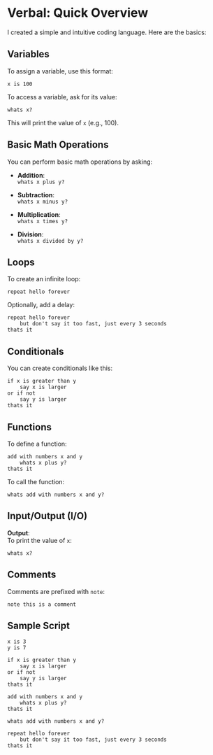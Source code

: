 # Verbal: Quick Overview

I created a simple and intuitive coding language. Here are the basics:

## Variables

To assign a variable, use this format:

```
x is 100
```

To access a variable, ask for its value:

```
whats x?
```

This will print the value of `x` (e.g., 100).

## Basic Math Operations

You can perform basic math operations by asking:

- **Addition**:  
  `whats x plus y?`
  
- **Subtraction**:  
  `whats x minus y?`
  
- **Multiplication**:  
  `whats x times y?`
  
- **Division**:  
  `whats x divided by y?`

## Loops

To create an infinite loop:

```
repeat hello forever
```

Optionally, add a delay:

```
repeat hello forever
    but don't say it too fast, just every 3 seconds
thats it
```

## Conditionals

You can create conditionals like this:

```
if x is greater than y
    say x is larger
or if not
    say y is larger
thats it
```

## Functions

To define a function:

```
add with numbers x and y
    whats x plus y?
thats it
```

To call the function:

```
whats add with numbers x and y?
```

## Input/Output (I/O)

**Output**:  
To print the value of `x`:
```
whats x?
```

## Comments

Comments are prefixed with `note`:

```
note this is a comment
```

## Sample Script

```
x is 3
y is 7

if x is greater than y
    say x is larger
or if not
    say y is larger
thats it

add with numbers x and y
    whats x plus y?
thats it

whats add with numbers x and y?

repeat hello forever
    but don't say it too fast, just every 3 seconds
thats it
```
